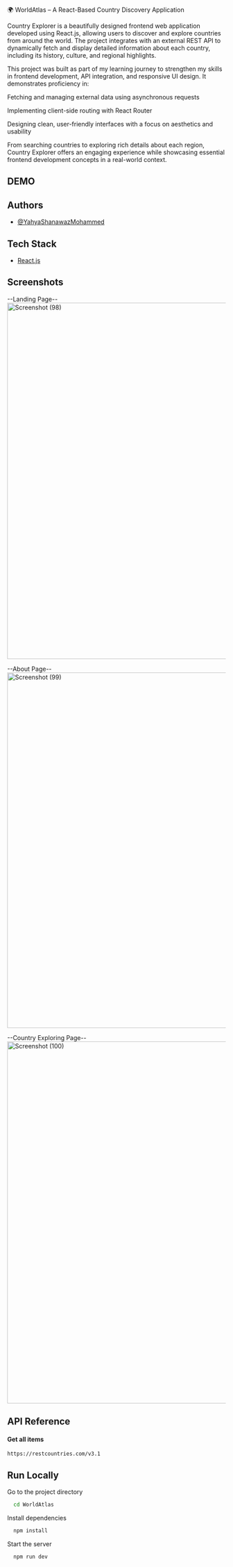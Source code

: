 🌍 WorldAtlas – A React-Based Country Discovery Application

Country Explorer is a beautifully designed frontend web application developed using React.js, allowing users to discover and explore countries from around the world. The project integrates with an external REST API to dynamically fetch and display detailed information about each country, including its history, culture, and regional highlights.

This project was built as part of my learning journey to strengthen my skills in frontend development, API integration, and responsive UI design. It demonstrates proficiency in:

Fetching and managing external data using asynchronous requests

Implementing client-side routing with React Router

Designing clean, user-friendly interfaces with a focus on aesthetics and usability

From searching countries to exploring rich details about each region, Country Explorer offers an engaging experience while showcasing essential frontend development concepts in a real-world context.

## DEMO


## Authors

- [@YahyaShanawazMohammed](https://github.com/shaan-77)

## Tech Stack
* [React.js](https://react.dev/)


## Screenshots
--Landing Page--
<img width="1882" height="820" alt="Screenshot (98)" src="https://github.com/user-attachments/assets/a123244e-88f2-49dd-ad1b-b70908ecb536" />

--About Page--
<img width="1888" height="818" alt="Screenshot (99)" src="https://github.com/user-attachments/assets/2b823313-fc45-4aea-9ec4-01e59f923824" />

--Country Exploring Page--
<img width="1881" height="833" alt="Screenshot (100)" src="https://github.com/user-attachments/assets/52cfc65f-28a9-45cd-9726-e75d685f8ab0" />





## API Reference

#### Get all items

```http
https://restcountries.com/v3.1
```






## Run Locally

Go to the project directory

```bash
  cd WorldAtlas
```

Install dependencies

```bash
  npm install
```

Start the server

```bash
  npm run dev
```

